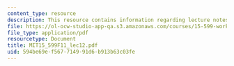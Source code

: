 ```yaml
---
content_type: resource
description: This resource contains information regarding lecture notes.
file: https://ol-ocw-studio-app-qa.s3.amazonaws.com/courses/15-599-workshop-in-it-collaborative-innovation-networks-fall-2011/594be69ef567714991d6b913b63c03fe_MIT15_599F11_lec12.pdf
file_type: application/pdf
resourcetype: Document
title: MIT15_599F11_lec12.pdf
uid: 594be69e-f567-7149-91d6-b913b63c03fe
---
```

